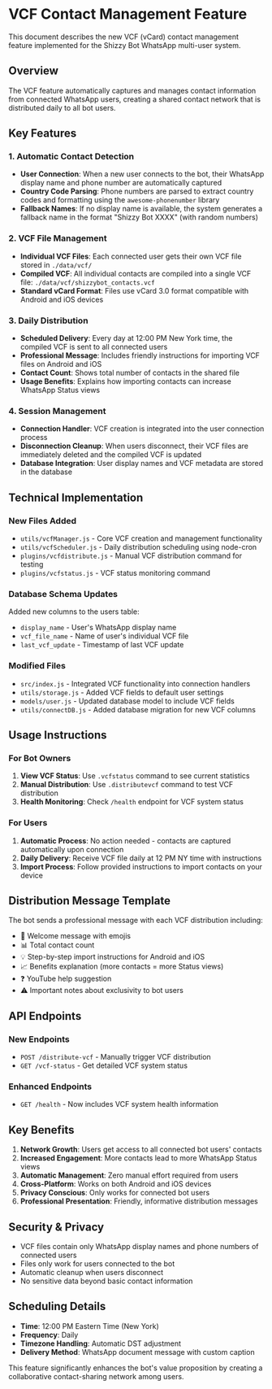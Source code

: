 # VCF Contact Management Feature

This document describes the new VCF (vCard) contact management feature implemented for the Shizzy Bot WhatsApp multi-user system.

## Overview

The VCF feature automatically captures and manages contact information from connected WhatsApp users, creating a shared contact network that is distributed daily to all bot users.

## Key Features

### 1. Automatic Contact Detection
- **User Connection**: When a new user connects to the bot, their WhatsApp display name and phone number are automatically captured
- **Country Code Parsing**: Phone numbers are parsed to extract country codes and formatting using the `awesome-phonenumber` library
- **Fallback Names**: If no display name is available, the system generates a fallback name in the format "Shizzy Bot XXXX" (with random numbers)

### 2. VCF File Management
- **Individual VCF Files**: Each connected user gets their own VCF file stored in `./data/vcf/`
- **Compiled VCF**: All individual contacts are compiled into a single VCF file: `./data/vcf/shizzybot_contacts.vcf`
- **Standard vCard Format**: Files use vCard 3.0 format compatible with Android and iOS devices

### 3. Daily Distribution
- **Scheduled Delivery**: Every day at 12:00 PM New York time, the compiled VCF is sent to all connected users
- **Professional Message**: Includes friendly instructions for importing VCF files on Android and iOS
- **Contact Count**: Shows total number of contacts in the shared file
- **Usage Benefits**: Explains how importing contacts can increase WhatsApp Status views

### 4. Session Management
- **Connection Handler**: VCF creation is integrated into the user connection process
- **Disconnection Cleanup**: When users disconnect, their VCF files are immediately deleted and the compiled VCF is updated
- **Database Integration**: User display names and VCF metadata are stored in the database

## Technical Implementation

### New Files Added
- `utils/vcfManager.js` - Core VCF creation and management functionality
- `utils/vcfScheduler.js` - Daily distribution scheduling using node-cron
- `plugins/vcfdistribute.js` - Manual VCF distribution command for testing
- `plugins/vcfstatus.js` - VCF status monitoring command

### Database Schema Updates
Added new columns to the users table:
- `display_name` - User's WhatsApp display name
- `vcf_file_name` - Name of user's individual VCF file
- `last_vcf_update` - Timestamp of last VCF update

### Modified Files
- `src/index.js` - Integrated VCF functionality into connection handlers
- `utils/storage.js` - Added VCF fields to default user settings
- `models/user.js` - Updated database model to include VCF fields
- `utils/connectDB.js` - Added database migration for new VCF columns

## Usage Instructions

### For Bot Owners
1. **View VCF Status**: Use `.vcfstatus` command to see current statistics
2. **Manual Distribution**: Use `.distributevcf` command to test VCF distribution
3. **Health Monitoring**: Check `/health` endpoint for VCF system status

### For Users
1. **Automatic Process**: No action needed - contacts are captured automatically upon connection
2. **Daily Delivery**: Receive VCF file daily at 12 PM NY time with instructions
3. **Import Process**: Follow provided instructions to import contacts on your device

## Distribution Message Template

The bot sends a professional message with each VCF distribution including:
- 🎉 Welcome message with emojis
- 📊 Total contact count
- 💡 Step-by-step import instructions for Android and iOS
- 📈 Benefits explanation (more contacts = more Status views)
- ❓ YouTube help suggestion
- ⚠️ Important notes about exclusivity to bot users

## API Endpoints

### New Endpoints
- `POST /distribute-vcf` - Manually trigger VCF distribution
- `GET /vcf-status` - Get detailed VCF system status

### Enhanced Endpoints
- `GET /health` - Now includes VCF system health information

## Key Benefits

1. **Network Growth**: Users get access to all connected bot users' contacts
2. **Increased Engagement**: More contacts lead to more WhatsApp Status views
3. **Automatic Management**: Zero manual effort required from users
4. **Cross-Platform**: Works on both Android and iOS devices
5. **Privacy Conscious**: Only works for connected bot users
6. **Professional Presentation**: Friendly, informative distribution messages

## Security & Privacy

- VCF files contain only WhatsApp display names and phone numbers of connected users
- Files only work for users connected to the bot
- Automatic cleanup when users disconnect
- No sensitive data beyond basic contact information

## Scheduling Details

- **Time**: 12:00 PM Eastern Time (New York)
- **Frequency**: Daily
- **Timezone Handling**: Automatic DST adjustment
- **Delivery Method**: WhatsApp document message with custom caption

This feature significantly enhances the bot's value proposition by creating a collaborative contact-sharing network among users.